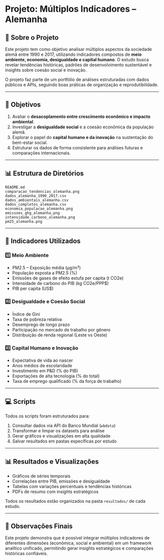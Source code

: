 
# Projeto: Múltiplos Indicadores – Alemanha

## 📌 Sobre o Projeto

Este projeto tem como objetivo analisar múltiplos aspectos da sociedade alemã entre 1990 e 2017, utilizando indicadores compostos de **meio ambiente, economia, desigualdade e capital humano**. O estudo busca revelar tendências históricas, padrões de desenvolvimento sustentável e insights sobre coesão social e inovação.

O projeto faz parte de um portfólio de análises estruturadas com dados públicos e APIs, seguindo boas práticas de organização e reprodutibilidade.

---

## 🎯 Objetivos

1. Avaliar o **desacoplamento entre crescimento econômico e impacto ambiental**.
2. Investigar a **desigualdade social** e a coesão econômica da população alemã.
3. Explorar o papel do **capital humano e da inovação** na sustentação do bem-estar social.
4. Estruturar os dados de forma consistente para análises futuras e comparações internacionais.

---

## 📊 Estrutura de Diretórios
```
README.md
comparacao_tendencias_alemanha.png
dados_alemanha_1990_2017.csv
dados_ambientais_alemanha.csv
dados_completos_alemanha.csv
economia_populacao_alemanha.png
emissoes_ghg_alemanha.png
intensidade_carbono_alemanha.png
pm25_alemanha.png
```

---

## 📂 Indicadores Utilizados

### 1️⃣ Meio Ambiente
- PM2.5 – Exposição média (μg/m³)
- População exposta a PM2.5 (%)
- Emissões de gases de efeito estufa per capita (t CO2e)
- Intensidade de carbono do PIB (kg CO2e/PPP$)
- PIB per capita (US$)

### 2️⃣ Desigualdade e Coesão Social
- Índice de Gini
- Taxa de pobreza relativa
- Desemprego de longo prazo
- Participação no mercado de trabalho por gênero
- Distribuição de renda regional (Leste vs Oeste)

### 3️⃣ Capital Humano e Inovação
- Expectativa de vida ao nascer
- Anos médios de escolaridade
- Investimento em P&D (% do PIB)
- Exportações de alta tecnologia (% do total)
- Taxa de emprego qualificado (% da força de trabalho)

---

## 💻 Scripts

Todos os scripts foram estruturados para:

1. Consultar dados via API do Banco Mundial (`wbdata`)
2. Transformar e limpar os datasets para análise
3. Gerar gráficos e visualizações em alta qualidade
4. Salvar resultados em pastas específicas por estudo


---

## 📊 Resultados e Visualizações

- Gráficos de séries temporais
- Correlações entre PIB, emissões e desigualdade
- Tabelas com variações percentuais e tendências históricas
- PDFs de resumo com insights estratégicos

Todos os resultados estão organizados na pasta `resultados/` de cada estudo.

---

## 📝 Observações Finais

Este projeto demonstra que é possível integrar múltiplos indicadores de diferentes dimensões (econômica, social e ambiental) em um framework analítico unificado, permitindo gerar insights estratégicos e comparações históricas confiáveis.
